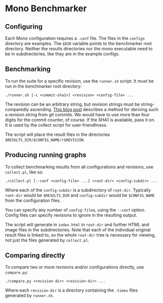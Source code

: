# Mono Benchmarker

## Configuring

Each Mono configuration requires a `.conf` file.  The files in the `configs` directory are examples.  The `$DIR` variable points to the benchmarker root directory.  Neither the results directories nor the mono executable need to be in subdirectories, like they are in the example configs.

## Benchmarking

To run the suite for a specific revision, use the `runner.sh` script. It must be run in the benchmarker root directory:

    ./runner.sh [-c <commit-sha1>] <revision> <config-file> ...

The revision can be an arbitrary string, but revision strings must be string-comparedly ascending.  [This blog post](http://blog.marcingil.com/2011/11/creating-build-numbers-using-git-commits/) describes a method for deriving such a revision string from git commits.  We would have to use more than four digits for the commit counter, of course.  If the SHA1 is available, pass it on.  It is used by the collect script for user-friendliness.

The script will place the result files in the directories `$RESULTS_DIR/$CONFIG_NAME/r$REVISION`.

## Producing running graphs

To collect benchmarking results from all configurations and revisions, use `collect.pl`, like so:

    ./collect.pl [--conf <config-file> ...] <root-dir> <config-subdir> ...

Where each of the `config-subdir` is a subdirectory of `root-dir`.  Typically `root-dir` would be `$RESULTS_DIR` and `config-subdir` would be `$CONFIG_NAME` from the configuration files.

You can specify any number of `config-file`s, using the `--conf` option.  Config files can specify revisions to ignore in the resulting output.

The script will generate in `index.html` in `root-dir` and further HTML and image files in the subdirectories.  Note that each of the individual original result files is linked to, so the whole `root-dir` tree is necessary for viewing, not just the files generated by `collect.pl`.

## Comparing directly

To compare two or more revisions and/or configurations directly, use `compare.py`:

    ./compare.py <revision-dir> <revision-dir> ...

Where each `revision-dir` is a directory containing the `.times` files generated by `runner.sh`.
